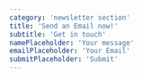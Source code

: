 ```yaml
---
category: 'newsletter section'
title: 'Send an Email now!'
subtitle: 'Get in touch'
namePlaceholder: 'Your message'
emailPlaceholder: 'Your Email'
submitPlaceholder: 'Submit'
---
```

